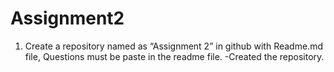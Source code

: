 # Assignment2
1. Create a repository named as “Assignment 2” in github with Readme.md file,
Questions must be paste in the readme file.
-Created the repository.
